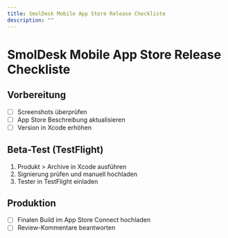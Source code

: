 ```yaml
---
title: SmolDesk Mobile App Store Release Checkliste
description: ""
---
```

# SmolDesk Mobile App Store Release Checkliste

## Vorbereitung
- [ ] Screenshots überprüfen
- [ ] App Store Beschreibung aktualisieren
- [ ] Version in Xcode erhöhen

## Beta-Test (TestFlight)
1. Produkt > Archive in Xcode ausführen
2. Signierung prüfen und manuell hochladen
3. Tester in TestFlight einladen

## Produktion
- [ ] Finalen Build im App Store Connect hochladen
- [ ] Review-Kommentare beantworten
